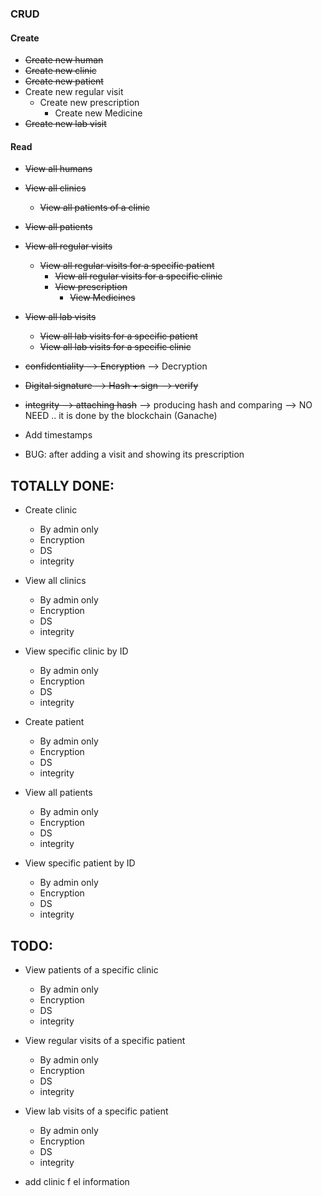 ### CRUD
#### Create
- ~~Create new human~~
- ~~Create new clinic~~
- ~~Create new patient~~
- Create new regular visit
	- Create new prescription 
		- Create new Medicine 
- ~~Create new lab visit~~

#### Read
- ~~View all humans~~
- ~~View all clinics~~
  - ~~View all patients of a clinic~~
- ~~View all patients~~

- ~~View all regular visits~~
  - ~~View all regular visits for a specific patient~~
	- ~~View all regular visits for a specific clinic~~
	- ~~View prescription~~
		- ~~View Medicines~~ 
- ~~View all lab visits~~
  - ~~View all lab visits for a specific patient~~
  - ~~View all lab visits for a specific clinic~~

- ~~confidentiality --> Encryption~~ --> Decryption
- ~~Digital signature --> Hash + sign --> verify~~
- ~~integrity --> attaching hash~~ --> producing hash and comparing --> NO NEED .. it is done by the blockchain (Ganache)

- Add timestamps
- BUG: after adding a visit and showing its prescription


## TOTALLY DONE:
- Create clinic 
  - By admin only
  - Encryption
  - DS
  - integrity
- View all clinics
  - By admin only
  - Encryption
  - DS
  - integrity
- View specific clinic by ID
  - By admin only
  - Encryption
  - DS
  - integrity

- Create patient 
  - By admin only
  - Encryption
  - DS
  - integrity
- View all patients
  - By admin only
  - Encryption
  - DS
  - integrity
- View specific patient by ID
  - By admin only
  - Encryption
  - DS
  - integrity

## TODO:
- View patients of a specific clinic 
  - By admin only
  - Encryption
  - DS
  - integrity

- View regular visits of a specific patient 
  - By admin only
  - Encryption
  - DS
  - integrity
- View lab visits of a specific patient 
  - By admin only
  - Encryption
  - DS
  - integrity




- add clinic f el information
